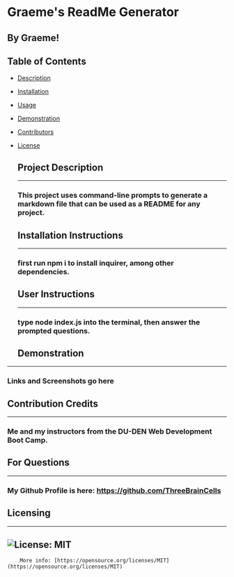 # Graeme's ReadMe Generator
  ## By Graeme!

  ## Table of Contents
- [Description](#description)
- [Installation](#installation)
- [Usage](#usage)
- [Demonstration](#demonstration)
- [Contributors](#contributors)
- [License](#license)

  <a id="description"></a>
  ## Project Description
  ---------------------------------
  ### This project uses command-line prompts to generate a markdown file that can be used as a README for any project.

  <a id="installation"></a>
  ## Installation Instructions
  -----------------
  ### first run npm i to install inquirer, among other dependencies.

  <a id="usage"></a>
  ## User Instructions
  -----------------
  ### type node index.js into the terminal, then answer the prompted questions.

  <a id="demonstration"></a>
  ## Demonstration
-----------------------------------
  ### Links and Screenshots go here

  <a id="contributors"></a>
  ## Contribution Credits
  -----------------------
  ### Me and my instructors from the DU-DEN Web Development Boot Camp.

  <a id="questions"></a>
  ## For Questions
---------------------------------
  ### My Github Profile is here: https://github.com/ThreeBrainCells
  
  <a id="license"></a>
  ## Licensing
  ----------------------------
  ## ![License: MIT](https://img.shields.io/badge/License-MIT-yellow.svg)
        More info: [https://opensource.org/licenses/MIT](https://opensource.org/licenses/MIT)
